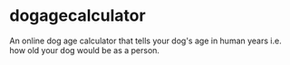 # dogagecalculator
An online dog age calculator that tells your dog's age in human years i.e. how old your dog would be as a person.
